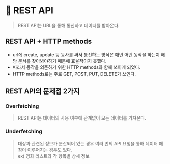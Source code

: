 # 🌼 REST API

> REST API는 URL을 통해 통신하고 데이터를 받아온다.

## REST API + HTTP methods

- url에 create, update 등 동사를 써서 통신하는 방식은 매번 어떤 동작을 하는지 해당 문서를 찾아봐야하기 때문에 효율적이지 못했다.
- 따라서 동작을 의존하기 위한 HTTP methods와 함께 쓰이게 되었다.
- HTTP methods로는 주로 GET, POST, PUT, DELETE가 쓰인다.

## REST API의 문제점 2가지

### Overfetching

> REST API는 데이터의 사용 여부에 관계없이 모든 데이터를 가져온다.

### Underfetching

> 대상과 관련된 정보가 분산되어 있는 경우 여러 번의 API 요청을 통해 데이터 패칭이 이루어지는 경우도 있다.  
> ex) 영화 리스트와 각 항목별 상세 정보
